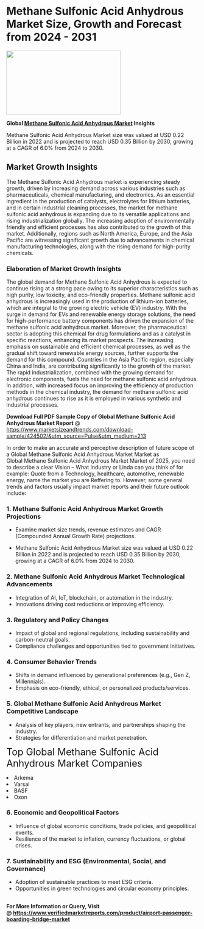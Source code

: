 <H1>Methane Sulfonic Acid Anhydrous Market Size, Growth and Forecast from 2024 - 2031</H1><img class="aligncenter size-medium wp-image-584254" src="https://thirdeyenews.in/wp-content/uploads/2024/09/Global-Market-Research-300x168.jpeg" alt="" width="300" height="168" /><p><strong>Global&nbsp;<a href="https://www.marketsizeandtrends.com/download-sample/424502/&amp;utm_source=Pulse&amp;utm_medium=213">Methane Sulfonic Acid Anhydrous Market</a> Insights</strong></p><p>Methane Sulfonic Acid Anhydrous Market size was valued at USD 0.22 Billion in 2022 and is projected to reach USD 0.35 Billion by 2030, growing at a CAGR of 6.0% from 2024 to 2030.</p><p><h2>Market Growth Insights</h2> The Methane Sulfonic Acid Anhydrous market is experiencing steady growth, driven by increasing demand across various industries such as pharmaceuticals, chemical manufacturing, and electronics. As an essential ingredient in the production of catalysts, electrolytes for lithium batteries, and in certain industrial cleaning processes, the market for methane sulfonic acid anhydrous is expanding due to its versatile applications and rising industrialization globally. The increasing adoption of environmentally friendly and efficient processes has also contributed to the growth of this market. Additionally, regions such as North America, Europe, and the Asia Pacific are witnessing significant growth due to advancements in chemical manufacturing technologies, along with the rising demand for high-purity chemicals. <h3>Elaboration of Market Growth Insights</h3> The global demand for Methane Sulfonic Acid Anhydrous is expected to continue rising at a strong pace owing to its superior characteristics such as high purity, low toxicity, and eco-friendly properties. Methane sulfonic acid anhydrous is increasingly used in the production of lithium-ion batteries, which are integral to the growing electric vehicle (EV) industry. With the surge in demand for EVs and renewable energy storage solutions, the need for high-performance battery components has driven the expansion of the methane sulfonic acid anhydrous market. Moreover, the pharmaceutical sector is adopting this chemical for drug formulations and as a catalyst in specific reactions, enhancing its market prospects. The increasing emphasis on sustainable and efficient chemical processes, as well as the gradual shift toward renewable energy sources, further supports the demand for this compound. Countries in the Asia Pacific region, especially China and India, are contributing significantly to the growth of the market. The rapid industrialization, combined with the growing demand for electronic components, fuels the need for methane sulfonic acid anhydrous. In addition, with increased focus on improving the efficiency of production methods in the chemical industry, the demand for methane sulfonic acid anhydrous continues to rise as it is employed in various synthetic and industrial processes. </p><p><span class=""><strong>Download Full PDF Sample Copy of Global Methane Sulfonic Acid Anhydrous Market Report</strong> @ <a href="https://www.marketsizeandtrends.com/download-sample/424502/&amp;utm_source=Pulse&amp;utm_medium=213" target="_blank">https://www.marketsizeandtrends.com/download-sample/424502/&amp;utm_source=Pulse&amp;utm_medium=213</a></span></p><p>In order to make an accurate and perceptive description of future scope of a Global&nbsp;Methane Sulfonic Acid Anhydrous Market Market as Global&nbsp;Methane Sulfonic Acid Anhydrous Market Market of 2025, you need to describe a clear Vision &ndash; What Industry or Linda can you think of for example: Quote from a Technology, healthcare, automotive, renewable energy, name the market you are Reffering to. However, some general trends and factors usually impact market reports and their future outlook include:</p><h3>1.&nbsp;<strong>Methane Sulfonic Acid Anhydrous Market Growth Projections</strong></h3><ul><li>Examine market size trends, revenue estimates and CAGR (Compounded Annual Growth Rate) projections.</li><li><p>Methane Sulfonic Acid Anhydrous Market size was valued at USD 0.22 Billion in 2022 and is projected to reach USD 0.35 Billion by 2030, growing at a CAGR of 6.0% from 2024 to 2030.</p></li></ul><h3>2.&nbsp;<strong>Methane Sulfonic Acid Anhydrous Market Technological Advancements</strong></h3><ul><li>Integration of AI, IoT, blockchain, or automation in the industry.</li><li>Innovations driving cost reductions or improving efficiency.</li></ul><h3>3.&nbsp;<strong>Regulatory and Policy Changes</strong></h3><ul><li>Impact of global and regional regulations, including sustainability and carbon-neutral goals.</li><li>Compliance challenges and opportunities tied to government initiatives.</li></ul><h3>4.&nbsp;<strong>Consumer Behavior Trends</strong></h3><ul><li>Shifts in demand influenced by generational preferences (e.g., Gen Z, Millennials).</li><li>Emphasis on eco-friendly, ethical, or personalized products/services.</li></ul><h3>5.&nbsp;<strong>Global Methane Sulfonic Acid Anhydrous Market Competitive Landscape</strong></h3><ul><li>Analysis of key players, new entrants, and partnerships shaping the industry.</li><li>Strategies for differentiation and market penetration.</li></ul><p data-pm-slice="1 1 []"><span style="color: inherit; font-family: inherit; font-size: 25px;">Top Global Methane Sulfonic Acid Anhydrous Market Companies</span></p><div class="" data-test-id=""><p><li>Arkema</li><li> Varsal</li><li> BASF</li><li> Oxon</li></p></div><h3>6.&nbsp;<strong>Economic and Geopolitical Factors</strong></h3><ul><li>Influence of global economic conditions, trade policies, and geopolitical events.</li><li>Resilience of the market to inflation, currency fluctuations, or global crises.</li></ul><h3>7.&nbsp;<strong>Sustainability and ESG (Environmental, Social, and Governance)</strong></h3><ul><li>Adoption of sustainable practices to meet ESG criteria.</li><li>Opportunities in green technologies and circular economy principles.</li></ul><h2><strong style="font-size: 14px;">For More Information or Query, Visit @&nbsp;</strong><a style="background-color: #ffffff; font-size: 14px;" href="https://www.marketsizeandtrends.com/report/methane-sulfonic-acid-anhydrous-market/" target="_blank">https://www.verifiedmarketreports.com/product/airport-passenger-boarding-bridge-market</a></h2>
